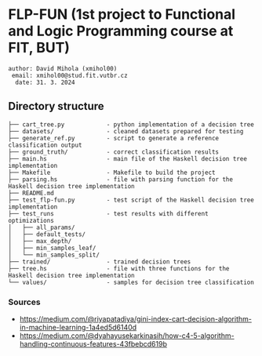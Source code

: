 # FLP-FUN (1st project to Functional and Logic Programming course at FIT, BUT)
```
author: David Mihola (xmihol00)
 email: xmihol00@stud.fit.vutbr.cz
  date: 31. 3. 2024
```
## Directory structure
```
├── cart_tree.py            - python implementation of a decision tree
├── datasets/               - cleaned datasets prepared for testing
├── generate_ref.py         - script to generate a reference classification output
├── ground_truth/           - correct classification results
├── main.hs                 - main file of the Haskell decision tree implementation
├── Makefile                - Makefile to build the project
├── parsing.hs              - file with parsing function for the Haskell decision tree implementation
├── README.md
├── test_flp-fun.py         - test script of the Haskell decision tree implementation
├── test_runs               - test results with different optimizations
│   ├── all_params/
│   ├── default_tests/
│   ├── max_depth/
│   ├── min_samples_leaf/
│   └── min_samples_split/
├── trained/                - trained decision trees
├── tree.hs                 - file with three functions for the Haskell decision tree implementation
└── values/                 - samples for decision tree classification
```

### Sources
* https://medium.com/@riyapatadiya/gini-index-cart-decision-algorithm-in-machine-learning-1a4ed5d6140d
* https://medium.com/@dyahayusekarkinasih/how-c4-5-algorithm-handling-continuous-features-43fbebcd619b

